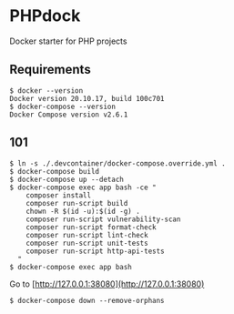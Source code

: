 # PHPdock

Docker starter for PHP projects

## Requirements

```shell
$ docker --version
Docker version 20.10.17, build 100c701
$ docker-compose --version
Docker Compose version v2.6.1
```

## 101

```shell
$ ln -s ./.devcontainer/docker-compose.override.yml .
$ docker-compose build
$ docker-compose up --detach
$ docker-compose exec app bash -ce "
    composer install
    composer run-script build
    chown -R $(id -u):$(id -g) .
    composer run-script vulnerability-scan
    composer run-script format-check
    composer run-script lint-check
    composer run-script unit-tests
    composer run-script http-api-tests
  "
$ docker-compose exec app bash
```

Go to [http://127.0.0.1:38080](http://127.0.0.1:38080)

```shell
$ docker-compose down --remove-orphans
```
